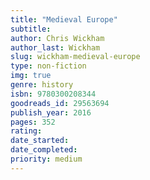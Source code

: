 ```yaml
---
title: "Medieval Europe"
subtitle: 
author: Chris Wickham
author_last: Wickham
slug: wickham-medieval-europe
type: non-fiction
img: true
genre: history
isbn: 9780300208344
goodreads_id: 29563694
publish_year: 2016
pages: 352
rating: 
date_started:
date_completed:
priority: medium
---
```

